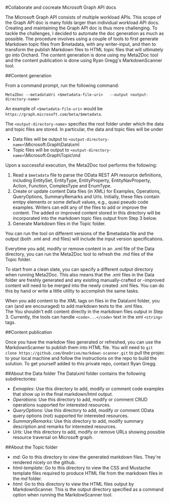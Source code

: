 #Collaborate and cocreate Microsoft Graph API docs

The Microsoft Graph API consists of multiple workload APIs. This scope of the Graph API doc is many folds larger than individual workload API docs. 
Creating and maintaining the Graph API doc is thus more challenging. To tackle the challenges, I decided to automate the doc generation as much as 
possible. The procedure involves using a couple of tools to first generate Markdown topic files from $metadata, with any writer-input, and then to transform 
the publish Markdown files to HTML topic files that will ultimately go into Orchard. The content generation is done using my Meta2Doc tool and the content 
publication is done using Ryan Gregg's MarkdownScanner tool. 

##Content generation

From a command prompt, run the following command: 

```
Meta2Doc --metadataUri <$metadata-file-uri>   --output <output-directory-name> 
```

An example of `<$metadata-file-uri>` would be `https://graph.microsoft.com/beta/$metadata`.

The `<output-directory-name>` specifies the root folder under which the data and topic files are stored. In particular, the data and topic files will be under 

- Data files will be output to `<output-directory-name>`\Microsoft.Graph\Data\xml
- Topic files will be output to `<output-directory-name>`\Microsoft.Graph\Topic\md

Upon a successful execution, the Meta2Doc tool performs the following:

1. Read a `$metadata` file to parse the OData REST API resource definitions, including EntitySet, EntityType, EntityProperty, EntityNavProperty, 
Action, Function, ComplesType and EnumType.
2. Create or update content Data files (in XML) for Examples, Operations, QueryOptions, SummaryRemarks and Urls. Initially, these files contain emtpy elements or some 
default values, e.g., quasi pseudo code examples. Writers can edit any of the files to add or improve the content. The added or improved content stored in this directory 
will be incorporated into the markdown topic files output from Step 3 below.
3. Generate Markdown files in the Topic folder. 

You can run the tool on different versions of the $metadata file and the output (both .xml and .md files) will include the input version specifications. 

Everytime you add, modify or remove content in an .xml file of the Data directory, you can run the Meta2Doc tool to refresh the .md files of the Topic folder.

To start from a clean slate, you can specify a different output directory when running Meta2Doc. This also means that the .xml files in the Data folder are freshly generated 
and any existing manually-crafted or -improved content will need to be merged into the newly created .xml files. You can do this by hand or write a little utility to accomplish 
the same tasks.

When you add content to the XML tags on files in the Data\xml folder, you can (and are encouraged) to add markdown texts to the .xml files.  
The You shouldn't edit content directly in the markdown files output in Step 3. Currently, the tools can handle `<code>...</code>` text in the xml `<string>` tags.
 
##Content publication

Once you have the markdow files generated or refreshed, you can use the MarkdownScanner to publish them into HTML file. You will need to `git clone https://github.com/OneDrive/markdown-scanner.git` 
to pull the projec to your local machine and follow the instructions on the repo to build the solution. To get yourself added to this private repo, contact Ryan Gregg.

##About the Data folder
The Data\xml folder contains the following subdirectories:

- _Exmaples_:  Use this directory to add, modify or comment code examples that show up in the final markdown/html output.
- _Operations_: Use this directory to add, modify or comment CRUD operations supported for interested resources.
- _QueryOptions_: Use this directory to add, modify or comment OData query options (not) supported for interested resources. 
- _SummaryRemarks_: Use this directory to add, modify summary description and remarks for interested resources.
- _Urls_: Use this directory to add, modify or remove URLs showing possible resource traversal on Microsoft graph.

##About the Topic folder

- _md_: Go to this directory to view the generated markdown files. They're rendered nicely on the github.
- _html-template_: Go to this directory to view the CSS and Mustache template files required to produce HTML file from the markdown files in the _md_ folder.
- _html_: Go to this directory to view the HTML files output by MarkdownScanner. This is the output directory specified as a command option when running the MarkdowScanner tool. 
